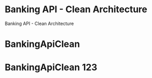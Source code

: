 # Banking API - Clean Architecture
Banking API - Clean Architecture
# BankingApiClean
# BankingApiClean 123